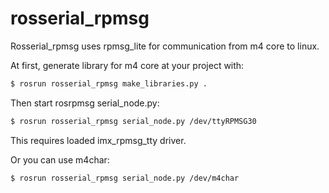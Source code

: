 # rosserial_rpmsg
Rosserial_rpmsg uses rpmsg_lite for communication from m4 core to linux.

At first, generate library for m4 core at your project with:
```sh
$ rosrun rosserial_rpmsg make_libraries.py .
```

Then start rosrpmsg serial_node.py:
```sh
$ rosrun rosserial_rpmsg serial_node.py /dev/ttyRPMSG30
```
This requires loaded imx_rpmsg_tty driver.

Or you can use m4char:
```sh
$ rosrun rosserial_rpmsg serial_node.py /dev/m4char
```

